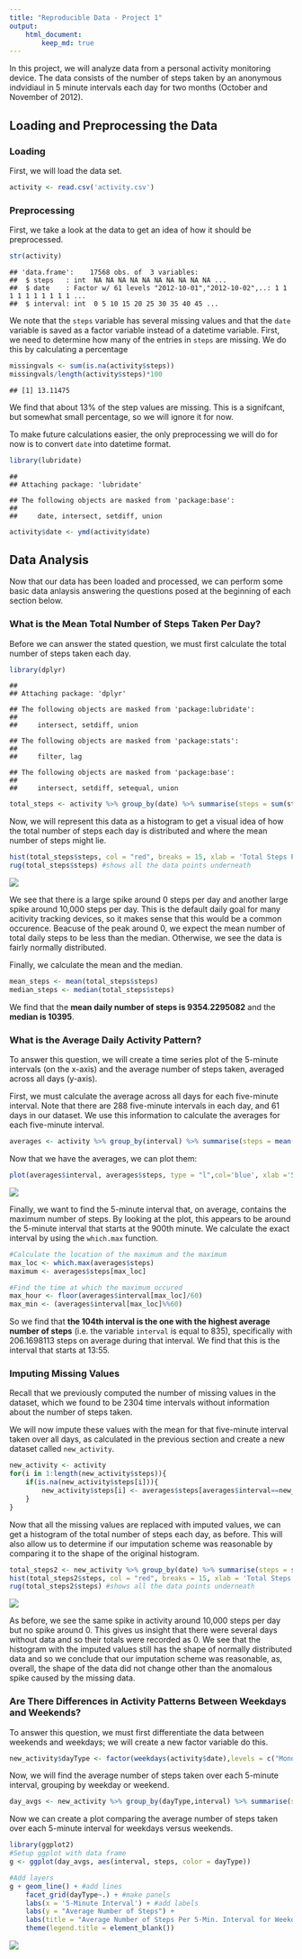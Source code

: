 ```yaml
---
title: "Reproducible Data - Project 1"
output: 
    html_document:
        keep_md: true
---
```


In this project, we will analyze data from a personal activity monitoring device. The data consists of the number of steps taken by an anonymous indvidiaul in 5 minute intervals each day for two months (October and November of 2012). 

## Loading and Preprocessing the Data

### Loading 
First, we will load the data set. 

```r
activity <- read.csv('activity.csv')
```

### Preprocessing
First, we take a look at the data to get an idea of how it should be preprocessed. 

```r
str(activity)
```

```
## 'data.frame':	17568 obs. of  3 variables:
##  $ steps   : int  NA NA NA NA NA NA NA NA NA NA ...
##  $ date    : Factor w/ 61 levels "2012-10-01","2012-10-02",..: 1 1 1 1 1 1 1 1 1 1 ...
##  $ interval: int  0 5 10 15 20 25 30 35 40 45 ...
```
We note that the `steps` variable has several missing values and that the `date` variable is saved as a factor variable instead of a datetime variable. 
First, we need to determine how many of the entries in `steps` are missing. We do this by calculating a percentage

```r
missingvals <- sum(is.na(activity$steps))
missingvals/length(activity$steps)*100
```

```
## [1] 13.11475
```
We find that about 13% of the step values are missing. This is a signifcant, but somewhat small percentage, so we will ignore it for now. 

To make future calculations easier, the only preprocessing we will do for now is to convert `date` into datetime format.


```r
library(lubridate)
```

```
## 
## Attaching package: 'lubridate'
```

```
## The following objects are masked from 'package:base':
## 
##     date, intersect, setdiff, union
```

```r
activity$date <- ymd(activity$date)
```

## Data Analysis

Now that our data has been loaded and processed, we can perform some basic data anlaysis answering the questions posed at the beginning of each section below. 

### What is the Mean Total Number of Steps Taken Per Day? 

Before we can answer the stated question, we must first calculate the total number of steps taken each day. 


```r
library(dplyr)
```

```
## 
## Attaching package: 'dplyr'
```

```
## The following objects are masked from 'package:lubridate':
## 
##     intersect, setdiff, union
```

```
## The following objects are masked from 'package:stats':
## 
##     filter, lag
```

```
## The following objects are masked from 'package:base':
## 
##     intersect, setdiff, setequal, union
```

```r
total_steps <- activity %>% group_by(date) %>% summarise(steps = sum(steps, na.rm = TRUE))
```

Now, we will represent this data as a histogram to get a visual idea of how the total number of steps each day is distributed and where the mean number of steps might lie.


```r
hist(total_steps$steps, col = "red", breaks = 15, xlab = 'Total Steps Per Day', main = "Histogram of Total Steps Per Day")
rug(total_steps$steps) #shows all the data points underneath
```

![](Project1_files/figure-html/mean2-1.png)<!-- -->

We see that there is a large spike around 0 steps per day and another large spike around 10,000 steps per day. This is the default daily goal for many acitivity tracking devices, so it makes sense that this would be a common occurence. Beacuse of the peak around 0, we expect the mean number of total daily steps to be less than the median. Otherwise, we see the data is fairly normally distributed. 

Finally, we calculate the mean and the median.


```r
mean_steps <- mean(total_steps$steps)
median_steps <- median(total_steps$steps)
```

We find that the **mean daily number of steps is 9354.2295082** and the **median is 10395**. 

### What is the Average Daily Activity Pattern? 

To answer this question, we will create a time series plot of the 5-minute intervals (on the x-axis) and the average number of steps taken, averaged across all days (y-axis). 



First, we must calculate the average across all days for each five-minute interval. Note that there are 288 five-minute intervals in each day, and 61 days in our dataset. We use this information to calculate the averages for each five-minute interval.


```r
averages <- activity %>% group_by(interval) %>% summarise(steps = mean(steps, na.rm = TRUE))
```

Now that we have the averages, we can plot them:

```r
plot(averages$interval, averages$steps, type = "l",col='blue', xlab ='5-minute interval', ylab = 'Average Number of Steps', main = 'Average Number of Steps for each 5-Minute Interval') 
```

![](Project1_files/figure-html/average2-1.png)<!-- -->

Finally, we want to find the 5-minute interval that, on average, contains the maximum number of steps. By looking at the plot, this appears to be around the 5-minute interval that starts at the 900th minute. We calculate the exact interval by using the `which.max` function.


```r
#Calculate the location of the maximum and the maximum
max_loc <- which.max(averages$steps)
maximum <- averages$steps[max_loc]

#Find the time at which the maximum occured
max_hour <- floor(averages$interval[max_loc]/60)
max_min <- (averages$interval[max_loc]%%60)
```

So we find that **the 104th interval is the one with the highest average number of steps** (i.e. the variable `interval` is equal to 835), specifically with 206.1698113 steps on average during that interval. We find that this is the interval that starts at 13:55. 

### Imputing Missing Values

Recall that we previously computed the number of missing values in the dataset, which we found to be 2304 time intervals without information about the number of steps taken. 

We will now impute these values with the mean for that five-minute interval taken over all days, as calculated in the previous section and create a new dataset called `new_activity`.


```r
new_activity <- activity
for(i in 1:length(new_activity$steps)){
    if(is.na(new_activity$steps[i])){
        new_activity$steps[i] <- averages$steps[averages$interval==new_activity$interval[i]]
    }
}
```

Now that all the missing values are replaced with imputed values, we can get a histogram of the total number of steps each day, as before. This will also allow us to determine if our imputation scheme was reasonable by comparing it to the shape of the original histogram. 


```r
total_steps2 <- new_activity %>% group_by(date) %>% summarise(steps = sum(steps))
hist(total_steps2$steps, col = "red", breaks = 15, xlab = 'Total Steps Per Day', main = "Total Steps Per Day With Imputed Data")
rug(total_steps2$steps) #shows all the data points underneath
```

![](Project1_files/figure-html/imputing2-1.png)<!-- -->

As before, we see the same spike in activity around 10,000 steps per day but no spike around 0. This gives us insight that there were several days without data and so their totals were recorded as 0. We see that the histogram with the imputed values still has the shape of normally distributed data and so we conclude that our imputation scheme was reasonable, as, overall, the shape of the data did not change other than the anomalous spike caused by the missing data.  

### Are There Differences in Activity Patterns Between Weekdays and Weekends? 

To answer this question, we must first differentiate the data between weekends and weekdays; we will create a new factor variable do this. 


```r
new_activity$dayType <- factor(weekdays(activity$date),levels = c("Monday", "Tuesday", "Wednesday", "Thursday", "Friday", "Saturday", "Sunday"), labels = c("weekday", "weekday", "weekday","weekday","weekday","weekend", "weekend"))    
```

Now, we will find the average number of steps taken over each 5-minute interval, grouping by weekday or weekend. 

```r
day_avgs <- new_activity %>% group_by(dayType,interval) %>% summarise(steps = mean(steps))
```
Now we can create a plot comparing the average number of steps taken over each 5-minute interval for weekdays versus weekends. 


```r
library(ggplot2)
#Setup ggplot with data frame
g <- ggplot(day_avgs, aes(interval, steps, color = dayType))

#Add layers
g + geom_line() + #add lines
    facet_grid(dayType~.) + #make panels
    labs(x = '5-Minute Interval') + #add labels
    labs(y = "Average Number of Steps") +
    labs(title = "Average Number of Steps Per 5-Min. Interval for Weekdays vs Weekends")+
    theme(legend.title = element_blank())
```

![](Project1_files/figure-html/weekdays3-1.png)<!-- -->
